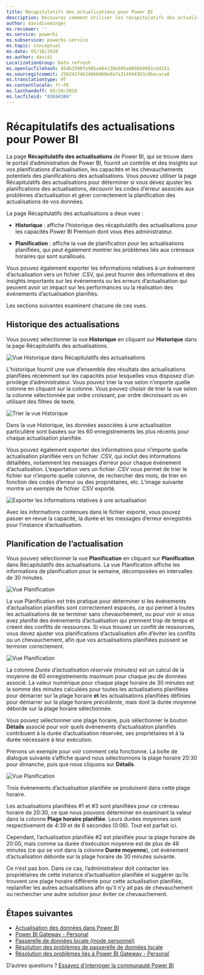 ```yaml
---
title: Récapitulatifs des actualisations pour Power BI
description: Découvrez comment utiliser les récapitulatifs des actualisations dans Power BI
author: davidiseminger
ms.reviewer: ''
ms.service: powerbi
ms.subservice: powerbi-service
ms.topic: conceptual
ms.date: 05/18/2020
ms.author: davidi
LocalizationGroup: Data refresh
ms.openlocfilehash: 854b3500fa985a464130e505a889bb9981cd4151
ms.sourcegitcommit: 250242fd6346b60b0eda7a314944363c0bacaca8
ms.translationtype: HT
ms.contentlocale: fr-FR
ms.lasthandoff: 05/20/2020
ms.locfileid: "83694386"
---
```

# <a name="refresh-summaries-for-power-bi"></a>Récapitulatifs des actualisations pour Power BI

La page **Récapitulatifs des actualisations** de Power BI, qui se trouve dans le portail d’administration de Power BI, fournit un contrôle et des insights sur vos planifications d’actualisation, les capacités et les chevauchements potentiels des planifications des actualisations. Vous pouvez utiliser la page Récapitulatifs des actualisations pour déterminer si vous devez ajuster les planifications des actualisations, découvrir les codes d’erreur associés aux problèmes d’actualisation et gérer correctement la planification des actualisations de vos données. 

La page Récapitulatifs des actualisations a deux vues :

* **Historique** : affiche l’historique des récapitulatifs des actualisations pour les capacités Power BI Premium dont vous êtes administrateur.

* **Planification** : affiche la vue de planification pour les actualisations planifiées, qui peut également montrer les problèmes liés aux créneaux horaires qui sont suralloués.

Vous pouvez également exporter les informations relatives à un événement d’actualisation vers un fichier .CSV, qui peut fournir des informations et des insights importants sur les événements ou les erreurs d’actualisation qui peuvent avoir un impact sur les performances ou la réalisation des événements d’actualisation planifiés.

Les sections suivantes examinent chacune de ces vues. 

## <a name="refresh-history"></a>Historique des actualisations

Vous pouvez sélectionner la vue **Historique** en cliquant sur **Historique** dans la page Récapitulatifs des actualisations.

![Vue Historique dans Récapitulatifs des actualisations](media/refresh-summaries/refresh-summaries-01a.jpg)

L’historique fournit une vue d’ensemble des résultats des actualisations planifiées récemment sur les capacités pour lesquelles vous disposez d’un privilège d’administrateur. Vous pouvez trier la vue selon n’importe quelle colonne en cliquant sur la colonne. Vous pouvez choisir de trier la vue selon la colonne sélectionnée par ordre croissant, par ordre décroissant ou en utilisant des filtres de texte.

![Trier la vue Historique](media/refresh-summaries/refresh-summaries-01b.jpg)

Dans la vue Historique, les données associées à une actualisation particulière sont basées sur les 60 enregistrements les plus récents pour chaque actualisation planifiée.

Vous pouvez également exporter des informations pour n’importe quelle actualisation planifiée vers un fichier .CSV, qui inclut des informations détaillées, notamment les messages d’erreur pour chaque événement d’actualisation. L’exportation vers un fichier .CSV vous permet de trier le fichier sur n’importe quelle colonne, de rechercher des mots, de trier en fonction des codes d’erreur ou des propriétaires, etc. L’image suivante montre un exemple de fichier .CSV exporté. 

![Exporter les informations relatives à une actualisation](media/refresh-summaries/refresh-summaries-05.jpg)

Avec les informations contenues dans le fichier exporté, vous pouvez passer en revue la capacité, la durée et les messages d’erreur enregistrés pour l’instance d’actualisation. 


## <a name="refresh-schedule"></a>Planification de l’actualisation

Vous pouvez sélectionner la vue **Planification** en cliquant sur **Planification** dans Récapitulatifs des actualisations. La vue Planification affiche les informations de planification pour la semaine, décomposées en intervalles de 30 minutes. 

![Vue Planification](media/refresh-summaries/refresh-summaries-02a.jpg)

La vue Planification est très pratique pour déterminer si les événements d’actualisation planifiés sont correctement espacés, ce qui permet à toutes les actualisations de se terminer sans chevauchement, ou pour voir si vous avez planifié des événements d’actualisation qui prennent trop de temps et créent des conflits de ressources. Si vous trouvez un conflit de ressources, vous devez ajuster vos planifications d’actualisation afin d’éviter les conflits ou un chevauchement, afin que vos actualisations planifiées puissent se terminer correctement. 

![Vue Planification](media/refresh-summaries/refresh-summaries-02.jpg)

La colonne *Durée d’actualisation réservée (minutes)* est un calcul de la moyenne de 60 enregistrements maximum pour chaque jeu de données associé. La valeur numérique pour chaque plage horaire de 30 minutes est la somme des minutes calculées pour toutes les actualisations planifiées pour démarrer sur la plage horaire **et** les actualisations planifiées définies pour démarrer sur la plage horaire *précédente*, mais dont la durée moyenne déborde sur la plage horaire sélectionnée.

Vous pouvez sélectionner une plage horaire, puis sélectionner le bouton **Détails** associé pour voir quels événements d’actualisation planifiés contribuent à la durée d’actualisation réservée, ses propriétaires et à la durée nécessaire à leur exécution.

Prenons un exemple pour voir comment cela fonctionne. La boîte de dialogue suivante s’affiche quand nous sélectionnons la plage horaire 20:30 pour dimanche, puis que nous cliquons sur **Détails**.

![Vue Planification](media/refresh-summaries/refresh-summaries-04.jpg)

Trois événements d’actualisation planifiée se produisent dans cette plage horaire. 

Les actualisations planifiées #1 et #3 sont planifiées pour ce créneau horaire de 20:30, ce que nous pouvons déterminer en examinant la valeur dans la colonne **Plage horaire planifiée**. Leurs durées moyennes sont respectivement de 4:39 et de 6 secondes (0:06). Tout est parfait ici.

Cependant, l’actualisation planifiée #2 est planifiée pour la plage horaire de 20:00, mais comme sa durée d’exécution moyenne est de plus de 48 minutes (ce qui se voit dans la colonne **Durée moyenne**), cet événement d’actualisation déborde sur la plage horaire de 30 minutes suivante. 

Ce n’est pas bon. Dans ce cas, l’administrateur doit contacter les propriétaires de cette instance d’actualisation planifiée et suggérer qu’ils trouvent une plage horaire différente pour cette actualisation planifiée, replanifier les autres actualisations afin qu’il n’y ait pas de chevauchement ou rechercher une autre solution pour éviter ce chevauchement. 


## <a name="next-steps"></a>Étapes suivantes

- [Actualisation des données dans Power BI](refresh-data.md)  
- [Power BI Gateway - Personal](service-gateway-personal-mode.md)  
- [Passerelle de données locale (mode personnel)](service-gateway-onprem.md)  
- [Résolution des problèmes de passerelle de données locale](service-gateway-onprem-tshoot.md)  
- [Résolution des problèmes liés à Power BI Gateway - Personal](service-admin-troubleshooting-power-bi-personal-gateway.md)  

D’autres questions ? [Essayez d’interroger la communauté Power BI](https://community.powerbi.com/)